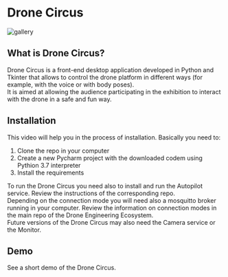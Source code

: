# Drone Circus 
![gallery](https://user-images.githubusercontent.com/100842082/209651156-2c3cd627-aecb-4f25-bc12-530bbab7edde.png)


## What is Drone Circus?
Drone Circus is a front-end desktop application developed in Python and Tkinter that allows to control the drone platform in different ways (for example, with the voice or with body poses).  
It is aimed at allowing the audience participating in the exhibition to interact with the drone in a safe and fun way.


## Installation
This video will help you in the process of installation. Basically you need to:   
1. Clone the repo in your computer
2. Create a new Pycharm project with the downloaded codem using Pythion 3.7 interpreter
3. Install the requirements
   
To run the Drone Circus you need also to install and run the Autopilot service. Review the instructions of the corresponding repo.  
Depending on the connection mode you will need also a mosquitto broker running in your computer. Review the information on connection modes in the main repo of the Drone Engineering Ecosystem.  
Future versions of the Drone Circus may also need the Camera service or the Monitor.   

## Demo
See a short demo of the Drone Circus.


